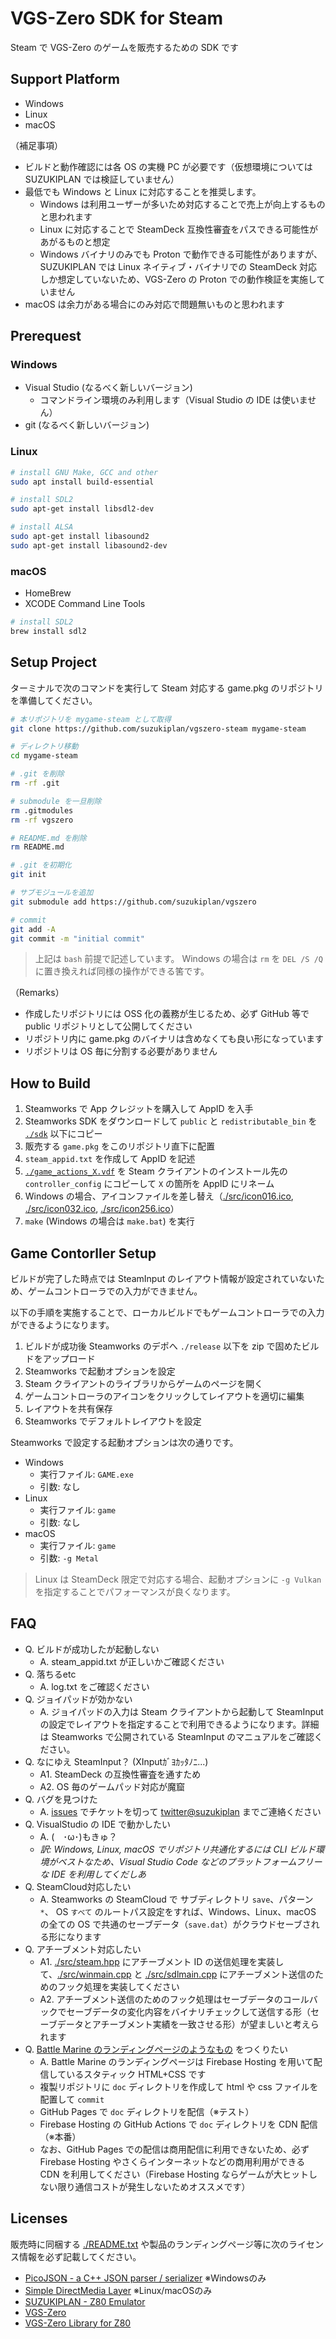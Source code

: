 # VGS-Zero SDK for Steam

Steam で VGS-Zero のゲームを販売するための SDK です

## Support Platform

- Windows
- Linux
- macOS

（補足事項）

- ビルドと動作確認には各 OS の実機 PC が必要です（仮想環境については SUZUKIPLAN では検証していません）
- 最低でも Windows と Linux に対応することを推奨します。
  - Windows は利用ユーザーが多いため対応することで売上が向上するものと思われます
  - Linux に対応することで SteamDeck 互換性審査をパスできる可能性があがるものと想定
  - Windows バイナリのみでも Proton で動作できる可能性がありますが、SUZUKIPLAN では Linux ネイティブ・バイナリでの SteamDeck 対応しか想定していないため、VGS-Zero の Proton での動作検証を実施していません
- macOS は余力がある場合にのみ対応で問題無いものと思われます

## Prerequest

### Windows

- Visual Studio (なるべく新しいバージョン)
  - コマンドライン環境のみ利用します（Visual Studio の IDE は使いません）
- git (なるべく新しいバージョン)

### Linux

```bash
# install GNU Make, GCC and other
sudo apt install build-essential

# install SDL2
sudo apt-get install libsdl2-dev

# install ALSA
sudo apt-get install libasound2
sudo apt-get install libasound2-dev
```

### macOS

- HomeBrew
- XCODE Command Line Tools

```bash
# install SDL2
brew install sdl2
```

## Setup Project

ターミナルで次のコマンドを実行して Steam 対応する game.pkg のリポジトリを準備してください。

```bash
# 本リポジトリを mygame-steam として取得
git clone https://github.com/suzukiplan/vgszero-steam mygame-steam

# ディレクトリ移動
cd mygame-steam

# .git を削除
rm -rf .git

# submodule を一旦削除
rm .gitmodules
rm -rf vgszero

# README.md を削除
rm README.md

# .git を初期化
git init

# サブモジュールを追加
git submodule add https://github.com/suzukiplan/vgszero

# commit
git add -A
git commit -m "initial commit"
```

> 上記は `bash` 前提で記述しています。
> Windows の場合は `rm` を `DEL /S /Q` に置き換えれば同様の操作ができる筈です。

（Remarks）

- 作成したリポジトリには OSS 化の義務が生じるため、必ず GitHub 等で public リポジトリとして公開してください
- リポジトリ内に game.pkg のバイナリは含めなくても良い形になっています
- リポジトリは OS 毎に分割する必要がありません

## How to Build

1. Steamworks で App クレジットを購入して AppID を入手
2. Steamworks SDK をダウンロードして `public` と `redistributable_bin` を [`./sdk`](./sdk) 以下にコピー
3. 販売する `game.pkg` をこのリポジトリ直下に配置
4. `steam_appid.txt` を作成して AppID を記述
5. [`./game_actions_X.vdf`](./game_actions_X.vdf) を Steam クライアントのインストール先の `controller_config` にコピーして `X` の箇所を AppID にリネーム
6. Windows の場合、アイコンファイルを差し替え（[./src/icon016.ico](./src/icon016.ico), [./src/icon032.ico](./src/icon032.ico), [./src/icon256.ico](./src/icon256.ico)）
7. `make` (Windows の場合は `make.bat`) を実行

## Game Contorller Setup

ビルドが完了した時点では SteamInput のレイアウト情報が設定されていないため、ゲームコントローラでの入力ができません。

以下の手順を実施することで、ローカルビルドでもゲームコントローラでの入力ができるようになります。

1. ビルドが成功後 Steamworks のデポへ `./release` 以下を zip で固めたビルドをアップロード
2. Steamworks で起動オプションを設定
3. Steam クライアントのライブラリからゲームのページを開く
4. ゲームコントローラのアイコンをクリックしてレイアウトを適切に編集
5. レイアウトを共有保存
6. Steamworks でデフォルトレイアウトを設定

Steamworks で設定する起動オプションは次の通りです。

- Windows
  - 実行ファイル: `GAME.exe`
  - 引数: なし
- Linux
  - 実行ファイル: `game`
  - 引数: なし
- macOS
  - 実行ファイル: `game`
  - 引数: `-g Metal`

> Linux は SteamDeck 限定で対応する場合、起動オプションに `-g Vulkan` を指定することでパフォーマンスが良くなります。

## FAQ

- Q. ビルドが成功したが起動しない
  - A. steam_appid.txt が正しいかご確認ください
- Q. 落ちるetc
  - A. log.txt をご確認ください
- Q. ジョイパッドが効かない
  - A. ジョイパッドの入力は Steam クライアントから起動して SteamInput の設定でレイアウトを指定することで利用できるようになります。詳細は Steamworks で公開されている SteamInput のマニュアルをご確認ください。
- Q. なにゆえ SteamInput？ (XInputｶﾞﾖｶｯﾀﾉﾆ...)
  - A1. SteamDeck の互換性審査を通すため
  - A2. OS 毎のゲームパッド対応が魔窟
- Q. バグを見つけた
  - A. [issues](https://github.com/suzukiplan/vgszero-steam/issues) でチケットを切って [twitter@suzukiplan](https://twitter.com/suzukiplan) までご連絡ください
- Q. VisualStudio の IDE で動かしたい
  - A. (　･ω･)もきゅ？
  - _訳: Windows, Linux, macOS でリポジトリ共通化するには CLI ビルド環境がベストなため、Visual Studio Code などのプラットフォームフリーな IDE を利用してくだしあ_
- Q. SteamCloud対応したい
  - A. Steamworks の SteamCloud で サブディレクトリ `save`、パターン `*`、 OS `すべて` のルートパス設定をすれば、Windows、Linux、macOS の全ての OS で共通のセーブデータ（`save.dat`）がクラウドセーブされる形になります
- Q. アチーブメント対応したい
  - A1. [./src/steam.hpp](./src/steam.hpp) にアチーブメント ID の送信処理を実装して、[./src/winmain.cpp](./src/winmain.cpp) と [./src/sdlmain.cpp](./src/sdlmain.cpp) にアチーブメント送信のためのフック処理を実装してください
  - A2. アチーブメント送信のためのフック処理はセーブデータのコールバックでセーブデータの変化内容をバイナリチェックして送信する形（セーブデータとアチーブメント実績を一致させる形）が望ましいと考えられます
- Q. [Battle Marine のランディングページのようなもの](https://battle-marine.web.app/) をつくりたい
  - A. Battle Marine のランディングページは Firebase Hosting を用いて配信しているスタティック HTML+CSS です
  - 複製リポジトリに `doc` ディレクトリを作成して html や css ファイルを配置して `commit`
  - GitHub Pages で `doc` ディレクトリを配信（※テスト）
  - Firebase Hosting の GitHub Actions で `doc` ディレクトリを CDN 配信（※本番）
  - なお、GitHub Pages での配信は商用配信に利用できないため、必ず Firebase Hosting やさくらインターネットなどの商用利用ができる CDN を利用してください（Firebase Hosting ならゲームが大ヒットしない限り通信コストが発生しないためオススメです）

## Licenses

販売時に同梱する [./README.txt](./README.txt) や製品のランディングページ等に次のライセンス情報を必ず記載してください。

- [PicoJSON - a C++ JSON parser / serializer](./LICENSE-PICOJSON.txt) ※Windowsのみ
- [Simple DirectMedia Layer](./LICENSE-SDL.txt) ※Linux/macOSのみ
- [SUZUKIPLAN - Z80 Emulator](./LICENSE-Z80.txt)
- [VGS-Zero](./LICENSE-VGS0.txt)
- [VGS-Zero Library for Z80](./LICENSE-VGS0LIB.txt)
